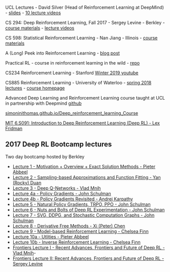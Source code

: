 UCL Lectures - David Silver (Head of Reinforcement Learning at DeepMind) - [slides](https://github.com/ADGEfficiency/dsr_rl/tree/master/literature/silver_lectures) - [10 lecture videos](https://www.youtube.com/watch?v=2pWv7GOvuf0)

CS 294: Deep Reinforcement Learning, Fall 2017 - Sergey Levine - Berkley - [course materials](http://rail.eecs.berkeley.edu/deeprlcourse-fa17/index.html) - [lecture videos](https://www.youtube.com/playlist?list=PLkFD6_40KJIznC9CDbVTjAF2oyt8_VAe3)

CS 598: Statistical Reinforcement Learning - Nan Jiang - Illinois - [course materials](http://nanjiang.cs.illinois.edu/cs598/)

A (Long) Peek into Reinforcement Learning - [blog post](https://lilianweng.github.io/lil-log/2018/02/19/a-long-peek-into-reinforcement-learning.html)

Practical RL - course in reinforcement learning in the wild - [repo](https://github.com/yandexdataschool/Practical_RL)

CS234 Reinforcement Learning - Stanford [ Winter 2019 youtube](https://www.youtube.com/playlist?list=PLoROMvodv4rOSOPzutgyCTapiGlY2Nd8U) 

CS885 Reinforcement Learning - University of Waterloo - [spring 2018 lectures](https://www.youtube.com/playlist?list=PLdAoL1zKcqTXFJniO3Tqqn6xMBBL07EDc) - [course homepage](https://cs.uwaterloo.ca/~ppoupart/teaching/cs885-spring18/schedule.html)

Advanced Deep Learning and Reinforcement Learning course taught at UCL in partnership with Deepmind [github](https://github.com/enggen/DeepMind-Advanced-Deep-Learning-and-Reinforcement-Learning)

[simoninithomas.github.io/Deep_reinforcement_learning_Course](https://simoninithomas.github.io/Deep_reinforcement_learning_Course/)

[MIT 6.S091: Introduction to Deep Reinforcement Learning (Deep RL) - Lex Fridman](https://www.youtube.com/watch?v=zR11FLZ-O9M)

## 2017 Deep RL Bootcamp lectures

Two day bootcamp hosted by Berkley

- [Lecture 1 - Motivation + Overview + Exact Solution Methods - Pieter Abbeel](https://www.youtube.com/watch?v=qaMdN6LS9rA)
- [Lecture 2 - Sampling-based Approximations and Function Fitting - Yan (Rocky) Duan](https://www.youtube.com/watch?v=qO-HUo0LsO4)
- [Lecture 3 - Deep Q-Networks - Vlad Mnih](https://www.youtube.com/watch?v=fevMOp5TDQs)
- [Lecture 4a - Policy Gradients - John Schulman](https://www.youtube.com/watch?v=S_gwYj1Q-44)
- [Lecture 4b - Policy Gradients Revisited - Andrej Karpathy](https://www.youtube.com/watch?v=tqrcjHuNdmQ)
- [Lecture 5 - Natural Policy Gradients, TRPO, PPO - John
Schulman](https://www.youtube.com/watch?v=tqrcjHuNdm://www.youtube.com/watch?v=xvRrgxcpaHY)
- [Lecture 6 - Nuts and Bolts of Deep RL Experimentation - John
Schulman](https://www.youtube.com/watch?v=8EcdaCk9KaQ)
- [Lecture 7 - SVG, DDPG, and Stochastic Computation Graphs - John Schulman](https://www.youtube.com/watch?v=jmMsNQ2eug4)
- [Lecture 8 - Derivative Free Methods - Xi (Peter) Chen](https://www.youtube.com/watch?v=SQtOI9jsrJ0)
- [Lecture 9 - Model-based Reinforcement Learning - Chelsea Finn](https://www.youtube.com/watch?v=iC2a7M9voYU)
- [Lecture 10a - Utlities - Pieter Abbeel](https://www.youtube.com/watch?v=yA6wXERug70)
- [Lecture 10b - Inverse Reinforcement Learning - Chelsea Finn](https://www.youtube.com/watch?v=d9DlQSJQAoI)
- [Frontiers Lecture I - Recent Advances, Frontiers and Future of Deep
RL - Vlad Mnih](https://www.youtube.com/watch?v=bsuvM1jO-4w&t=1s)- 
- [Frontiers Lecture II: Recent Advances, Frontiers and Future of Deep RL - Sergey Levine](https://www.youtube.com/watch?v=lYU5nq0dAQQ)
